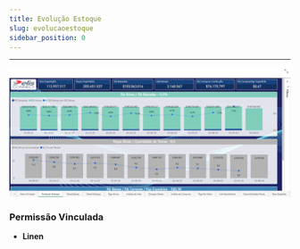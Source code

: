 ```yaml
---
title: Evolução Estoque
slug: evolucaoestoque
sidebar_position: 0
---
```

---

![Alt text](image.png)
















### Permissão Vinculada

- **Linen**